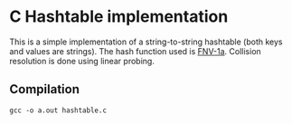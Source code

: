 # C Hashtable implementation

This is a simple implementation of a string-to-string hashtable (both keys and values are strings). The hash function used is [FNV-1a](http://www.isthe.com/chongo/tech/comp/fnv/index.html#FNV-1a). Collision resolution is done using linear probing.

## Compilation

```console
gcc -o a.out hashtable.c
```
